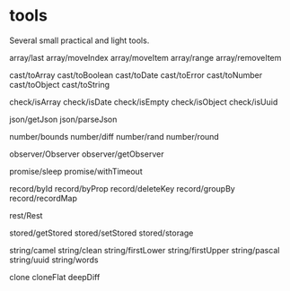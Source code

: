 # tools

Several small practical and light tools.

array/last
array/moveIndex
array/moveItem
array/range
array/removeItem

cast/toArray
cast/toBoolean
cast/toDate
cast/toError
cast/toNumber
cast/toObject
cast/toString

check/isArray
check/isDate
check/isEmpty
check/isObject
check/isUuid

json/getJson
json/parseJson

number/bounds
number/diff
number/rand
number/round

observer/Observer
observer/getObserver

promise/sleep
promise/withTimeout

record/byId
record/byProp
record/deleteKey
record/groupBy
record/recordMap

rest/Rest

stored/getStored
stored/setStored
stored/storage

string/camel
string/clean
string/firstLower
string/firstUpper
string/pascal
string/uuid
string/words

clone
cloneFlat
deepDiff
